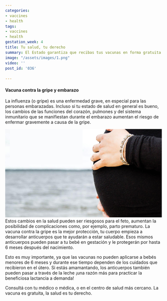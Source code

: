 ```yaml
---
categories:
- vaccines
- health
tags:
- vaccines
- health
gestation_week: 4
title: Tu salud, tu derecho
summary: El Estado garantiza que recibas tus vacunas en forma gratuita
image: "/assets/images/1.png"
video: ''
post_id: '036'

---
```

#### Vacuna contra la gripe y embarazo

La influenza (o gripe) es una enfermedad grave, en especial para las personas embarazadas. Incluso si tu estado de salud en general es bueno, los cambios de las funciones del corazón, pulmones y del sistema inmunitario que se manifiestan durante el embarazo aumentan el riesgo de enfermar gravemente a causa de la gripe. 

![](/assets/images/1.png)  
Estos cambios en la salud pueden ser riesgosos para el feto, aumentan la posibilidad de complicaciones como, por ejemplo, parto prematuro. La vacuna contra la gripe es la mejor protección, tu cuerpo empieza a desarrollar anticuerpos que te ayudarán a estar saludable. Esos mismos anticuerpos pueden pasar a tu bebé en gestación y le protegerán por hasta 6 meses después del nacimiento.   
  
Esto es muy importante, ya que las vacunas no pueden aplicarse a bebés menores de 6 meses y durante ese tiempo dependen de los cuidados que recibieron en el útero. Si estás amamantando, los anticuerpos también pueden pasar a través de la leche  ¡una razón más para practicar la beneficiosa lactancia a demanda!   
  
Consultá con tu médico o  médica, o en el centro de salud más cercano. La vacuna es gratuita, la salud es tu derecho.